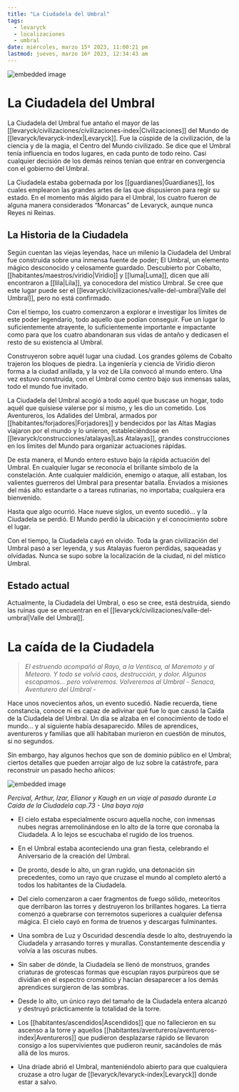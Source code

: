 ```yaml
---
title: "La Ciudadela del Umbral"
tags:
  - levaryck
  - localizaciones
  - umbral
date: miércoles, marzo 15º 2023, 11:00:21 pm
lastmod: jueves, marzo 16º 2023, 12:34:43 am
---
```

![embedded image](https://assets.legendkeeper.com/292d38dd-24e9-48c9-b952-b72e82444eb1.jpeg "Attachment")

# **La Ciudadela del Umbral**

La Ciudadela del Umbral fue antaño el mayor de las [[levaryck/civilizaciones/civilizaciones-index|Civilizaciones]] del Mundo de [[levaryck/levaryck-index|Levaryck]]. Fue la cúspide de la civilización, de la ciencia y de la magia, el Centro del Mundo civilizado. Se dice que el Umbral tenía influencia en todos lugares, en cada punto de todo reino. Casi cualquier decisión de los demás reinos tenían que entrar en convergencia con el gobierno del Umbral.

La Ciudadela estaba gobernada por los [[guardianes|Guardianes]], los cuales emplearon las grandes artes de las que dispusieron para regir su estado. En el momento más álgido para el Umbral, los cuatro fueron de alguna manera considerados “Monarcas” de Levaryck, aunque nunca Reyes ni Reinas.

## **La Historia de la Ciudadela**

Según cuentan las viejas leyendas, hace un milenio la Ciudadela del Umbral fue construida sobre una inmensa fuente de poder; El Umbral, un elemento mágico desconocido y celosamente guardado. Descubierto por Cobalto, [[habitantes/maestros/viridio|Viridio]] y [[luma|Luma]], dicen que allí encontraron a [[lila|Lila]], ya conocedora del místico Umbral. Se cree que este lugar puede ser el [[levaryck/civilizaciones/valle-del-umbral|Valle del Umbral]], pero no está confirmado.

Con el tiempo, los cuatro comenzaron a explorar e investigar los límites de este poder legendario, todo aquello que podían conseguir. Fue un lugar lo suficientemente atrayente, lo suficientemente importante e impactante como para que los cuatro abandonaran sus vidas de antaño y dedicasen el resto de su existencia al Umbral.

Construyeron sobre aquél lugar una ciudad. Los grandes gólems de Cobalto trajeron los bloques de piedra. La ingeniería y ciencia de Viridio dieron forma a la ciudad anillada, y la voz de Lila convocó al mundo entero. Una vez estuvo construida, con el Umbral como centro bajo sus inmensas salas, todo el mundo fue invitado.

La Ciudadela del Umbral acogió a todo aquél que buscase un hogar, todo aquél que quisiese valerse por sí mismo, y les dio un cometido. Los Aventureros, los Adalides del Umbral, armados por [[habitantes/forjadores|Forjadores]] y bendecidos por las Altas Magias viajaron por el mundo y lo unieron, estableciéndose en [[levaryck/construcciones/atalayas|Las Atalayas]], grandes construcciones en los límites del Mundo para organizar actuaciones rápidas.

De esta manera, el Mundo entero estuvo bajo la rápida actuación del Umbral. En cualquier lugar se reconocía el brillante símbolo de la constelación. Ante cualquier maldición, enemigo o ataque, allí estaban, los valientes guerreros del Umbral para presentar batalla. Enviados a misiones del más alto estandarte o a tareas rutinarias, no importaba; cualquiera era bienvenido.

Hasta que algo ocurrió. Hace nueve siglos, un evento sucedió… y la Ciudadela se perdió. El Mundo perdió la ubicación y el conocimiento sobre el lugar.

Con el tiempo, la Ciudadela cayó en olvido. Toda la gran civilización del Umbral pasó a ser leyenda, y sus Atalayas fueron perdidas, saqueadas y olvidadas. Nunca se supo sobre la localización de la ciudad, ni del místico Umbral.

## **Estado actual**

Actualmente, la Ciudadela del Umbral, o eso se cree, está destruida, siendo las ruinas que se encuentran en el [[levaryck/civilizaciones/valle-del-umbral|Valle del Umbral]].

# **La caída de la Ciudadela**

> _El estruendo acompañó al Rayo, a la Ventisca, al Maremoto y al Meteoro. Y todo se volvió caos, destrucción, y dolor. Algunos escapamos… pero volveremos. Volveremos al Umbral - Senaca, Aventurero del Umbral -_

Hace unos novecientos años, un evento sucedió. Nadie recuerda, tiene constancia, conoce ni es capaz de adivinar qué fue lo que causó la Caída de la Ciudadela del Umbral. Un día se alzaba en el conocimiento de todo el mundo… y al siguiente había desaparecido. Miles de aprendices, aventureros y familias que allí habitaban murieron en cuestión de minutos, si no segundos.

Sin embargo, hay algunos hechos que son de dominio público en el Umbral; ciertos detalles que pueden arrojar algo de luz sobre la catástrofe, para reconstruir un pasado hecho añicos:

![embedded image](https://assets.legendkeeper.com/63f98026-d7cd-408c-9bca-f1c025a38971.png "Attachment")

_Percival, Arthur, Izar, Elianor y Kaugh en un viaje al pasado durante La Caída de la Ciudadela cap.73 - Una baya roja_

-   El cielo estaba especialmente oscuro aquella noche, con inmensas nubes negras arremolinándose en lo alto de la torre que coronaba la Ciudadela. A lo lejos se escuchaba el rugido de los truenos.

-   En el Umbral estaba aconteciendo una gran fiesta, celebrando el Aniversario de la creación del Umbral.

-   De pronto, desde lo alto, un gran rugido, una detonación sin precedentes, como un rayo que cruzase el mundo al completo alertó a todos los habitantes de la Ciudadela.

-   Del cielo comenzaron a caer fragmentos de fuego sólido, meteoritos que derribaron las torres y destruyeron los brillantes hogares. La tierra comenzó a quebrarse con terremotos superiores a cualquier defensa mágica. El cielo cayó en forma de truenos y descargas fulminantes.

-   Una sombra de Luz y Oscuridad descendía desde lo alto, destruyendo la Ciudadela y arrasando torres y murallas. Constantemente descendía y volvía a las oscuras nubes.

-   Sin saber de dónde, la Ciudadela se llenó de monstruos, grandes criaturas de grotescas formas que escupían rayos purpúreos que se dividían en el espectro cromático y hacían desaparecer a los demás aprendices surgieron de las sombras.

-   Desde lo alto, un único rayo del tamaño de la Ciudadela entera alcanzó y destruyó prácticamente la totalidad de la torre.

-   Los [[habitantes/ascendidos|Ascendidos]] que no fallecieron en su ascenso a la torre y aquellos [[habitantes/aventureros/aventureros-index|Aventureros]] que pudieron desplazarse rápido se llevaron consigo a los supervivientes que pudieron reunir, sacándoles de más allá de los muros.

-   Una dríade abrió el Umbral, manteniéndolo abierto para que cualquiera cruzase a otro lugar de [[levaryck/levaryck-index|Levaryck]] donde estar a salvo.